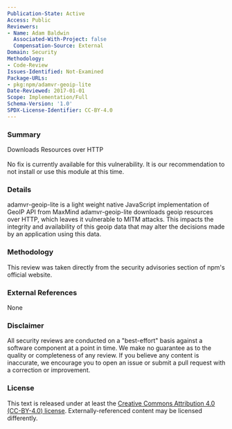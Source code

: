 ```yaml
---
Publication-State: Active
Access: Public
Reviewers:
- Name: Adam Baldwin
  Associated-With-Project: false
  Compensation-Source: External
Domain: Security
Methodology:
- Code-Review
Issues-Identified: Not-Examined
Package-URLs:
- pkg:npm/adamvr-geoip-lite
Date-Reviewed: 2017-01-01
Scope: Implementation/Full
Schema-Version: '1.0'
SPDX-License-Identifier: CC-BY-4.0
---
```

### Summary
Downloads Resources over HTTP<br><br>No fix is currently available for this vulnerability.  It is our recommendation to not install or use this module at this time.
### Details
adamvr-geoip-lite is a light weight native JavaScript implementation of GeoIP API from MaxMind  adamvr-geoip-lite downloads geoip resources over HTTP, which leaves it vulnerable to MITM attacks.  This impacts the integrity and availability of this geoip data that may alter the decisions made by an application using this data.
### Methodology
This review was taken directly from the security advisories section of npm's official website.
### External References
None
### Disclaimer
All security reviews are conducted on a "best-effort" basis against a software component at a point in time. We make no guarantee as to the quality or completeness of any review. If you believe any content is inaccurate, we encourage you to open an issue or submit a pull request with a correction or improvement.
### License
This text is released under at least the [Creative Commons Attribution 4.0 (CC-BY-4.0) license](https://creativecommons.org/licenses/by/4.0/legalcode.txt). Externally-referenced content may be licensed differently.

